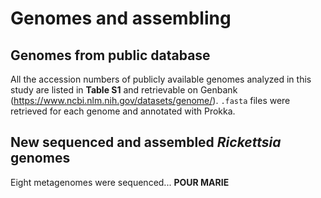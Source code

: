 # Genomes and assembling

## Genomes from public database

All the accession numbers of publicly available genomes analyzed in this study are listed in **Table S1** and retrievable on Genbank (<https://www.ncbi.nlm.nih.gov/datasets/genome/>). `.fasta` files were retrieved for each genome and annotated with Prokka.

## New sequenced and assembled *Rickettsia* genomes

Eight metagenomes were sequenced... **POUR MARIE**
